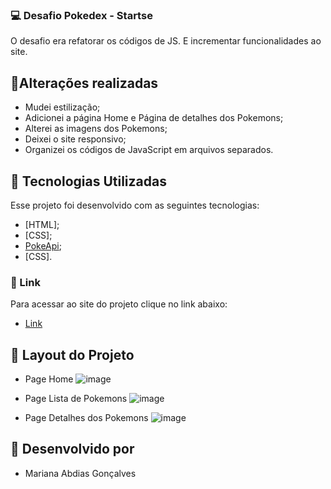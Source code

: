 ### 💻 Desafio Pokedex - Startse
O desafio era refatorar os códigos de JS.
E incrementar funcionalidades ao site.

## 📝Alterações realizadas
- Mudei estilização;
- Adicionei a página Home e Página de detalhes dos Pokemons;
- Alterei as imagens dos Pokemons;
- Deixei o site responsivo;
- Organizei os códigos de JavaScript em arquivos separados.

## 🧪 Tecnologias Utilizadas
Esse projeto foi desenvolvido com as seguintes tecnologias:
- [HTML];
- [CSS];
- [PokeApi](https://pokeapi.co/?ref=public-apis);
- [CSS].


### 🚀 Link 
Para acessar ao site do projeto clique no link abaixo:
- [Link](https://m-abdias.github.io/Pokedex-Desafio-Startse/index.html)


## 🔖 Layout do Projeto
- Page Home
![image](https://user-images.githubusercontent.com/98291335/178171337-7e953d96-26ce-4e92-a216-9683b3a40c9c.png)

- Page Lista de Pokemons
![image](https://user-images.githubusercontent.com/98291335/178171376-2d3031b4-fb0f-4770-9282-4b1c37154310.png)

- Page Detalhes dos Pokemons
![image](https://user-images.githubusercontent.com/98291335/178171402-2135368c-0f44-46bc-b434-5c56ab0b3c61.png)


## 🤝 Desenvolvido por
- Mariana Abdias Gonçalves


